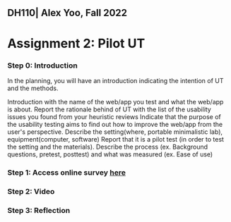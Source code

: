 ## DH110| Alex Yoo, Fall 2022
# Assignment 2: Pilot UT 

### Step 0: Introduction
In the planning, you will have an introduction indicating the intention of UT and the methods.

Introduction with the name of the web/app you test and what the web/app is about. 
Report the rationale behind of UT with the list of the usability issues you found from your heuristic reviews
Indicate that the purpose of the usability testing aims to find out how to improve the web/app from the user's perspective.
Describe the setting(where, portable minimalistic lab), equipment(computer, software)
Report that it is a pilot test (in order to test the setting and the materials).
Describe the process (ex. Background questions, pretest, posttest) and what was measured (ex. Ease of use)

### Step 1: Access online survey [here](https://forms.gle/NiwNYUump8sFi9YE9)

### Step 2: Video

### Step 3: Reflection


